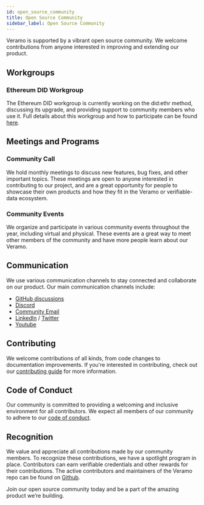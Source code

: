 ```yaml
---
id: open_source_community
title: Open Source Community
sidebar_label: Open Source Community
---
```


Veramo is supported by a vibrant open source community. We welcome contributions from anyone interested in improving and extending our product.

## Workgroups
### Ethereum DID Workgroup
The Ethereum DID workgroup is currently working on the did:ethr method, discussing its upgrade, and providing support to community members who use it. Full details about this workgroup and how to participate can be found [here](https://github.com/veramolabs/did-eth).

## Meetings and Programs
### Community Call
We hold monthly meetings to discuss new features, bug fixes, and other important topics. These meetings are open to anyone interested in contributing to our project, and are a great opportunity for people to showcase their own products and how they fit in the Veramo or verifiable-data ecosystem.

### Community Events
We organize and participate in various community events throughout the year, including virtual and physical. These events are a great way to meet other members of the community and have more people learn about our Veramo.

## Communication
We use various communication channels to stay connected and collaborate on our product. Our main communication channels include:
* [GitHub discussions](https://github.com/uport-project/veramo/discussions)
* [Discord](http://discord.gg/rhmDv85axQ)
* [Community Email](mailto:hello@veramo.io)
* [LinkedIn](https://www.linkedin.com/company/veramo) / [Twitter](https://twitter.com/veramolabs)
* [Youtube](https://www.youtube.com/@veramolabs)


## Contributing
We welcome contributions of all kinds, from code changes to documentation improvements. If you're interested in contributing, check out our [contributing guide](./contributing) for more information.

## Code of Conduct
Our community is committed to providing a welcoming and inclusive environment for all contributors. We expect all members of our community to adhere to our [code of conduct](https://github.com/uport-project/veramo/blob/next/CODE_OF_CONDUCT.md).

## Recognition
We value and appreciate all contributions made by our community members. To recognize these contributions, we have a spotlight program in place. Contributors can earn verifiable credentials and other rewards for their contributions.
The active contributors and maintainers of the Veramo repo can be found on [Github](https://github.com/uport-project/veramo/graphs/contributors).

Join our open source community today and be a part of the amazing product we’re building.


